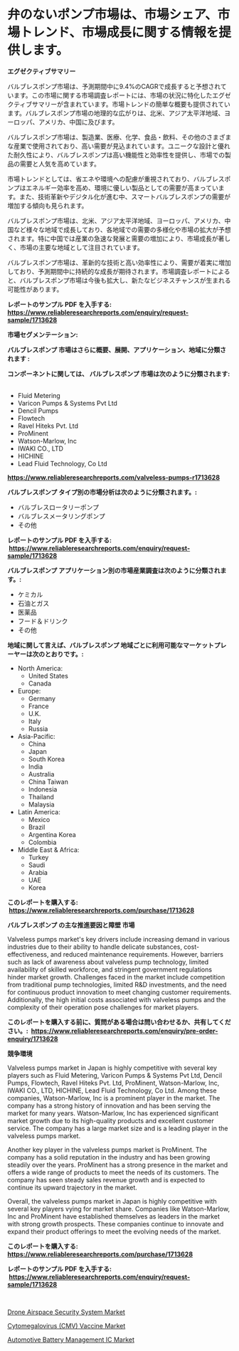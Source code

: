 <p><h1>弁のないポンプ市場は、市場シェア、市場トレンド、市場成長に関する情報を提供します。</h1></p><p><strong>エグゼクティブサマリー</strong></p>
<p><p>バルブレスポンプ市場は、予測期間中に9.4%のCAGRで成長すると予想されています。この市場に関する市場調査レポートには、市場の状況に特化したエグゼクティブサマリーが含まれています。市場トレンドの簡単な概要も提供されています。バルブレスポンプ市場の地理的な広がりは、北米、アジア太平洋地域、ヨーロッパ、アメリカ、中国に及びます。 </p><p>バルブレスポンプ市場は、製造業、医療、化学、食品・飲料、その他のさまざまな産業で使用されており、高い需要が見込まれています。ユニークな設計と優れた耐久性により、バルブレスポンプは高い機能性と効率性を提供し、市場での製品の需要と人気を高めています。</p><p>市場トレンドとしては、省エネや環境への配慮が重視されており、バルブレスポンプはエネルギー効率を高め、環境に優しい製品としての需要が高まっています。また、技術革新やデジタル化が進む中、スマートバルブレスポンプの需要が増加する傾向も見られます。</p><p>バルブレスポンプ市場は、北米、アジア太平洋地域、ヨーロッパ、アメリカ、中国など様々な地域で成長しており、各地域での需要の多様化や市場の拡大が予想されます。特に中国では産業の急速な発展と需要の増加により、市場成長が著しく、市場の主要な地域として注目されています。</p><p>バルブレスポンプ市場は、革新的な技術と高い効率性により、需要が着実に増加しており、予測期間中に持続的な成長が期待されます。市場調査レポートによると、バルブレスポンプ市場は今後も拡大し、新たなビジネスチャンスが生まれる可能性があります。</p></p>
<p><strong>レポートのサンプル PDF を入手する: <a href="https://www.reliableresearchreports.com/enquiry/request-sample/1713628">https://www.reliableresearchreports.com/enquiry/request-sample/1713628</a></strong></p>
<p><strong>市場セグメンテーション:</strong></p>
<p><strong> バルブレスポンプ 市場はさらに概要、展開、アプリケーション、地域に分類されます :</strong></p>
<p><strong>コンポーネントに関しては、 バルブレスポンプ 市場は次のように分類されます: &nbsp;</strong></p>
<p><ul><li>Fluid Metering</li><li>Varicon Pumps & Systems Pvt Ltd</li><li>Dencil Pumps</li><li>Flowtech</li><li>Ravel Hiteks Pvt. Ltd</li><li>ProMinent</li><li>Watson-Marlow, Inc</li><li>IWAKI CO., LTD</li><li>HICHINE</li><li>Lead Fluid Technology, Co Ltd</li></ul></p>
<p><strong><a href="https://www.reliableresearchreports.com/valveless-pumps-r1713628">https://www.reliableresearchreports.com/valveless-pumps-r1713628</a></strong></p>
<p><strong> バルブレスポンプ タイプ別の市場分析は次のように分類されます。:</strong></p>
<p><ul><li>バルブレスロータリーポンプ</li><li>バルブレスメータリングポンプ</li><li>その他</li></ul></p>
<p><strong>レポートのサンプル PDF を入手する: &nbsp;<a href="https://www.reliableresearchreports.com/enquiry/request-sample/1713628">https://www.reliableresearchreports.com/enquiry/request-sample/1713628</a></strong></p>
<p><strong> バルブレスポンプ アプリケーション別の市場産業調査は次のように分類されます。:</strong></p>
<p><ul><li>ケミカル</li><li>石油とガス</li><li>医薬品</li><li>フード＆ドリンク</li><li>その他</li></ul></p>
<p><strong>地域に関して言えば、バルブレスポンプ 地域ごとに利用可能なマーケットプレーヤーは次のとおりです。:</strong></p>
<p><ul>
    <li>
        North America:
        <ul>
            <li>United States</li>
            <li>Canada</li>
        </ul>
    </li>
    <li>
        Europe:
        <ul>
            <li>Germany</li>
            <li>France</li>
            <li>U.K.</li>
            <li>Italy</li>
            <li>Russia</li>
        </ul>
    </li>
    <li>
        Asia-Pacific:
        <ul>
            <li>China</li>
            <li>Japan</li>
            <li>South Korea</li>
            <li>India</li>
            <li>Australia</li>
            <li>China Taiwan</li>
            <li>Indonesia</li>
            <li>Thailand</li>
            <li>Malaysia</li>
        </ul>
    </li>
    <li>
        Latin America:
        <ul>
            <li>Mexico</li>
            <li>Brazil</li>
            <li>Argentina Korea</li>
            <li>Colombia</li>
        </ul>
    </li>
    <li>
        Middle East & Africa:
        <ul>
            <li>Turkey</li>
            <li>Saudi</li>
            <li>Arabia</li>
            <li>UAE</li>
            <li>Korea</li>
        </ul>
    </li>
    </ul></p>
<p><strong>このレポートを購入する: &nbsp;<a href="https://www.reliableresearchreports.com/purchase/1713628">https://www.reliableresearchreports.com/purchase/1713628</a></strong></p>
<p><strong>バルブレスポンプ の主な推進要因と障壁 市場</strong></p>
<p><p>Valveless pumps market's key drivers include increasing demand in various industries due to their ability to handle delicate substances, cost-effectiveness, and reduced maintenance requirements. However, barriers such as lack of awareness about valveless pump technology, limited availability of skilled workforce, and stringent government regulations hinder market growth. Challenges faced in the market include competition from traditional pump technologies, limited R&D investments, and the need for continuous product innovation to meet changing customer requirements. Additionally, the high initial costs associated with valveless pumps and the complexity of their operation pose challenges for market players.</p></p>
<p><strong>このレポートを購入する前に、質問がある場合は問い合わせるか、共有してください。:&nbsp; <a href="https://www.reliableresearchreports.com/enquiry/pre-order-enquiry/1713628">https://www.reliableresearchreports.com/enquiry/pre-order-enquiry/1713628</a></strong></p>
<p><strong>競争環境</strong></p>
<p><p>Valveless pumps market in Japan is highly competitive with several key players such as Fluid Metering, Varicon Pumps & Systems Pvt Ltd, Dencil Pumps, Flowtech, Ravel Hiteks Pvt. Ltd, ProMinent, Watson-Marlow, Inc, IWAKI CO., LTD, HICHINE, Lead Fluid Technology, Co Ltd. Among these companies, Watson-Marlow, Inc is a prominent player in the market. The company has a strong history of innovation and has been serving the market for many years. Watson-Marlow, Inc has experienced significant market growth due to its high-quality products and excellent customer service. The company has a large market size and is a leading player in the valveless pumps market.</p><p>Another key player in the valveless pumps market is ProMinent. The company has a solid reputation in the industry and has been growing steadily over the years. ProMinent has a strong presence in the market and offers a wide range of products to meet the needs of its customers. The company has seen steady sales revenue growth and is expected to continue its upward trajectory in the market.</p><p>Overall, the valveless pumps market in Japan is highly competitive with several key players vying for market share. Companies like Watson-Marlow, Inc and ProMinent have established themselves as leaders in the market with strong growth prospects. These companies continue to innovate and expand their product offerings to meet the evolving needs of the market.</p></p>
<p><strong>このレポートを購入する: &nbsp; <a href="https://www.reliableresearchreports.com/purchase/1713628">https://www.reliableresearchreports.com/purchase/1713628</a></strong></p>
<p><strong>レポートのサンプル PDF を入手する: &nbsp;<a href="https://www.reliableresearchreports.com/enquiry/request-sample/1713628">https://www.reliableresearchreports.com/enquiry/request-sample/1713628</a></strong><strong></strong></p>
<p>&nbsp;</p>
<p><p><a href="https://www.linkedin.com/pulse/drone-airspace-security-system-market-share-amp-new-trends-tn3af?trackingId=hcNeG1r9BVGacjmwte8OyQ%3D%3D">Drone Airspace Security System Market</a></p><p><a href="https://www.linkedin.com/pulse/cytomegalovirus-cmv-vaccine-market-furnish-information-6gilf?trackingId=pLDvw%2BvVWVyEvMzz9QQ8fw%3D%3D">Cytomegalovirus (CMV) Vaccine Market</a></p><p><a href="https://www.linkedin.com/pulse/decoding-automotive-battery-management-ic-market-deep-vubpf?trackingId=uUuDHhe%2Bfqh01U8CGRDxsA%3D%3D">Automotive Battery Management IC Market</a></p></p>